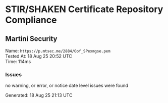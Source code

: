 # STIR/SHAKEN Certificate Repository Compliance

## Martini Security

Name: `https://p.mtsec.me/2884/Oof_SPexmgse.pem`\
Tested At: 18 Aug 25 20:52 UTC\
Time: 114ms

### Issues

no warning, or error, or notice date level issues were found

Generated: 18 Aug 25 21:13 UTC